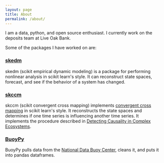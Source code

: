 ```yaml
---
layout: page
title: About
permalink: /about/
---
```


I am a data, python, and open source enthusiast. I currently work on the deposits team at Live Oak Bank. 

Some of the packages I have worked on are:

### [skedm][skedm-gh]

skedm (scikit empirical dynamic modeling) is a package for performing nonlinear analysis in scikit learn's style. It can reconstruct state spaces, forecast, and see if the behavior of a system has changed.

### [skccm][skccm-gh]

skccm (scikit convergent cross mapping) implements [convergent cross mapping][ccm-wiki] in scikit learn's style. It reconstructs the state spaces and determines if one time series is influencing another time series. It implements the procedure described in [Detecting Causality in Complex Ecosystems][ccm-paper].


### [BuoyPy][buoypy-gh]

BuoyPy pulls data from the [National Data Buoy Center][ndbc], cleans it, and puts it into pandas dataframes.


[buoypy-gh]: https://github.com/nickc1/buoypy
[ndbc]: http://www.ndbc.noaa.gov/
[skedm-gh]: https://github.com/nickc1/skedm
[skccm-gh]: https://github.com/nickc1/skccm
[ccm-wiki]: https://www.wikiwand.com/en/Convergent_cross_mapping
[ccm-paper]: http://science.sciencemag.org/content/338/6106/496
